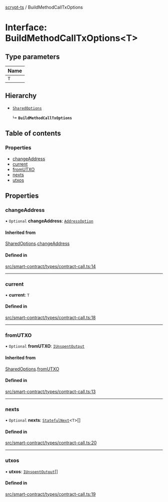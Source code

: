 [scrypt-ts](../README.md) / BuildMethodCallTxOptions

# Interface: BuildMethodCallTxOptions<T\>

## Type parameters

| Name |
| :------ |
| `T` |

## Hierarchy

- [`SharedOptions`](SharedOptions.md)

  ↳ **`BuildMethodCallTxOptions`**

## Table of contents

### Properties

- [changeAddress](BuildMethodCallTxOptions.md#changeaddress)
- [current](BuildMethodCallTxOptions.md#current)
- [fromUTXO](BuildMethodCallTxOptions.md#fromutxo)
- [nexts](BuildMethodCallTxOptions.md#nexts)
- [utxos](BuildMethodCallTxOptions.md#utxos)

## Properties

### changeAddress

• `Optional` **changeAddress**: [`AddressOption`](../README.md#addressoption)

#### Inherited from

[SharedOptions](SharedOptions.md).[changeAddress](SharedOptions.md#changeaddress)

#### Defined in

[src/smart-contract/types/contract-call.ts:14](https://github.com/sCrypt-Inc/scrypt-ts/blob/d43e8cc/src/smart-contract/types/contract-call.ts#L14)

___

### current

• **current**: `T`

#### Defined in

[src/smart-contract/types/contract-call.ts:18](https://github.com/sCrypt-Inc/scrypt-ts/blob/d43e8cc/src/smart-contract/types/contract-call.ts#L18)

___

### fromUTXO

• `Optional` **fromUTXO**: [`IUnspentOutput`](bsv.Transaction.IUnspentOutput.md)

#### Inherited from

[SharedOptions](SharedOptions.md).[fromUTXO](SharedOptions.md#fromutxo)

#### Defined in

[src/smart-contract/types/contract-call.ts:13](https://github.com/sCrypt-Inc/scrypt-ts/blob/d43e8cc/src/smart-contract/types/contract-call.ts#L13)

___

### nexts

• `Optional` **nexts**: [`StatefulNext`](StatefulNext.md)<`T`\>[]

#### Defined in

[src/smart-contract/types/contract-call.ts:20](https://github.com/sCrypt-Inc/scrypt-ts/blob/d43e8cc/src/smart-contract/types/contract-call.ts#L20)

___

### utxos

• **utxos**: [`IUnspentOutput`](bsv.Transaction.IUnspentOutput.md)[]

#### Defined in

[src/smart-contract/types/contract-call.ts:19](https://github.com/sCrypt-Inc/scrypt-ts/blob/d43e8cc/src/smart-contract/types/contract-call.ts#L19)
